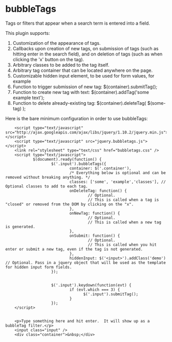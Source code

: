 bubbleTags
==========

Tags or filters that appear when a search term is entered into a field.

This plugin supports:

1. Customization of the appearance of tags.
2. Callbacks upon creation of new tags, on submission of tags (such as hitting enter in the search field), and on deletion of tags (such as when clicking the 'x' button on the tag).
3. Arbitrary classes to be added to the tag itself.
4. Arbitrary tag container that can be located anywhere on the page.
5. Customizable hidden input element, to be used for form values, for example
6. Function to trigger submission of new tag: $(container).submitTag();
7. Function to create new tag with text: $(container).addTag('some example text');
8. Function to delete already-existing tag: $(container).deleteTag( $(some-tag) );

Here is the bare minimum configuration in order to use bubbleTags:

        <script type="text/javascript" src="http://ajax.googleapis.com/ajax/libs/jquery/1.10.2/jquery.min.js"></script>
        <script type="text/javascript" src="jquery.bubbletags.js"></script>
        <link rel="stylesheet" type="text/css" href="bubbletags.css" />
        <script type="text/javascript">
                $(document).ready(function() {
                        $('.input').bubbleTags({
                                container: $('.container'),
                                /* Everything below is optional and can be removed without breaking anything. */
                                classes: ['some', 'example','classes'], // Optional classes to add to each tag.
                                onDeleteTag: function() {
                                        // Optional.
                                        // This is called when a tag is "closed" or removed from the DOM by clicking on the "x".
                                },
                                onNewTag: function() {
                                        // Optional.
                                        // This is called when a new tag is generated.
                                },
                                onSubmit: function() {
                                        // Optional.
                                        // This is called when you hit enter or submit a new tag, even if the tag is not generated.
                                },
                                hiddenInput: $('<input>').addClass('demo') // Optional. Pass in a jquery object that will be used as the template for hidden input form fields.
                        });


                        $('.input').keydown(function(evt) {
                                if (evt.which === 3) {
                                      $('.input').submitTag();
                                }
                        });
        </script>
        
        
        <p>Type something here and hit enter.  It will show up as a bubbleTag filter.</p>
        <input class="input" />
        <div class="container">&nbsp;</div>
